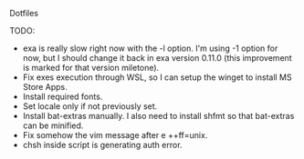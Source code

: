 Dotfiles

TODO:

- exa is really slow right now with the -l option. I'm using -1 option for now, but I should change it back in exa version 0.11.0 (this improvement is marked for that version miletone).
- Fix exes execution through WSL, so I can setup the winget to install MS Store Apps.
- Install required fonts.
- Set locale only if not previously set.
- Install bat-extras manually. I also need to install shfmt so that bat-extras can be minified.
- Fix somehow the vim message after e ++ff=unix.
- chsh inside script is generating auth error.

